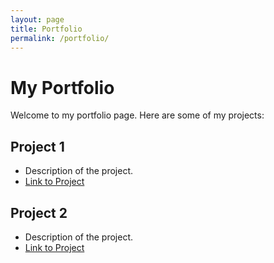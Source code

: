 ```yaml
---
layout: page
title: Portfolio
permalink: /portfolio/
---
```


# My Portfolio

Welcome to my portfolio page. Here are some of my projects:

## Project 1
- Description of the project.
- [Link to Project](#)

## Project 2
- Description of the project.
- [Link to Project](#)

